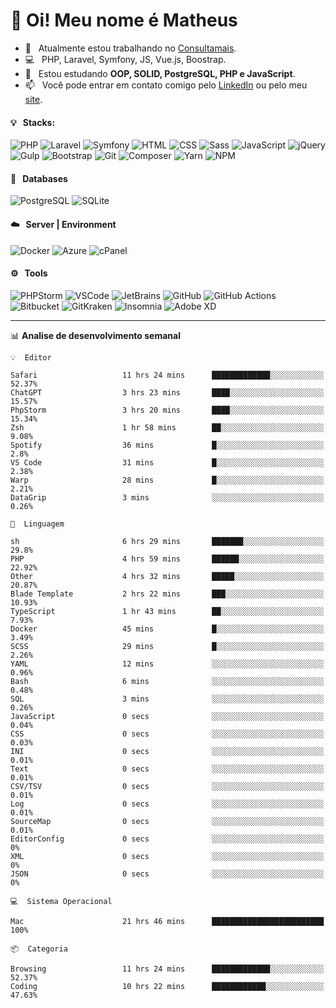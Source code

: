 # 👋 Oi! Meu nome é Matheus

- 🔭 &nbsp; Atualmente estou trabalhando no [Consultamais](https://consultamais.com.br/).
- 💻 &nbsp; PHP, Laravel, Symfony, JS, Vue.js, Boostrap.
- 🌱 &nbsp; Estou estudando **OOP, SOLID, PostgreSQL, PHP e JavaScript**.
- 📫 &nbsp; Você pode entrar em contato comigo pelo [LinkedIn](https://www.linkedin.com/in/matheuscamargoxavier/) ou pelo meu [site](https://matheuscamargo.co).

#### 💡 &nbsp; Stacks:
![PHP](https://img.shields.io/badge/-PHP-777BB4?&logo=php&logoColor=FFFFFF)
![Laravel](https://img.shields.io/badge/-Laravel-FF2D20?&logo=laravel&logoColor=FFFFFF)
![Symfony](https://img.shields.io/badge/-Symfony-000000?&logo=symfony&logoColor=FFFFFF)
![HTML](https://img.shields.io/badge/-HTML-E34F26?&logo=html5&logoColor=FFFFFF)
![CSS](https://img.shields.io/badge/-CSS-1572B6?&logo=css3&logoColor=FFFFFF)
![Sass](https://img.shields.io/badge/-Sass-CC6699?&logo=sass&logoColor=FFFFFF)
![JavaScript](https://img.shields.io/badge/-JavaScript-F7DF1E?&logo=javascript&logoColor=FFFFFF)
![jQuery](https://img.shields.io/badge/-jQuery-0769AD?&logo=jquery&logoColor=FFFFFF)
![Gulp](https://img.shields.io/badge/-Gulp-CF4647?&logo=gulp&logoColor=FFFFFF)
![Bootstrap](https://img.shields.io/badge/-Bootstrap-7952B3?&logo=bootstrap&logoColor=FFFFFF)
![Git](https://img.shields.io/badge/-Git-F05032?&logo=git&logoColor=FFFFFF)
![Composer](https://img.shields.io/badge/-Composer-885630?&logo=composer&logoColor=FFFFFF)
![Yarn](https://img.shields.io/badge/-Yarn-2C8EBB?&logo=yarn&logoColor=FFFFFF)
![NPM](https://img.shields.io/badge/-npm-CB3837?&logo=npm&logoColor=FFFFFF)

#### 💾 &nbsp; Databases
![PostgreSQL](https://img.shields.io/badge/-PostgreSQL-336791?&logo=PostgreSQL&logoColor=FFFFFF)
![SQLite](https://img.shields.io/badge/-SQLite-003B57?&logo=SQLite&logoColor=FFFFFF)

#### ☁️ &nbsp; Server | Environment
![Docker](https://img.shields.io/badge/-Docker-2496ED?&logo=docker&logoColor=FFFFFF)
![Azure](https://img.shields.io/badge/-Azure-0089D6?&logo=microsoft%20azure&logoColor=FFFFFF)
![cPanel](https://img.shields.io/badge/-cPanel-FF6C2C?&logo=cpanel&logoColor=FFFFFF)

#### ⚙️ &nbsp; Tools
![PHPStorm](https://img.shields.io/badge/-PHPStorm-000000?&logo=PHPStorm&logoColor=FFFFFF)
![VSCode](https://img.shields.io/badge/-VSCode-007ACC?&logo=Visual%20Studio%20Code&logoColor=FFFFFF) 
![JetBrains](https://img.shields.io/badge/-JetBrains-000000?&logo=jetbrains&logoColor=FFFFFF) 
![GitHub](https://img.shields.io/badge/-GitHub-181717?&logo=github&logoColor=FFFFFF) 
![GitHub Actions](https://img.shields.io/badge/-GitHub%20Actions-181717?&logo=GitHub%20Actions&logoColor=FFFFFF) 
![Bitbucket](https://img.shields.io/badge/-Bitbucket-0052CC?&logo=bitbucket&logoColor=FFFFFF)
![GitKraken](https://img.shields.io/badge/-GitKraken-179287?&logo=GitKraken&logoColor=FFFFFF)
![Insomnia](https://img.shields.io/badge/-Insomnia-5849BE?&logo=Insomnia&logoColor=FFFFFF)
![Adobe XD](https://img.shields.io/badge/-Adobe%20XD-FF61F6?&logo=adobe%20xd&logoColor=FFFFFF) 
_______

📊  **Analise de desenvolvimento semanal**
```text
💡  Editor

Safari                   11 hrs 24 mins      █████████████░░░░░░░░░░░░     52.37%
ChatGPT                  3 hrs 23 mins       ████░░░░░░░░░░░░░░░░░░░░░     15.57%
PhpStorm                 3 hrs 20 mins       ████░░░░░░░░░░░░░░░░░░░░░     15.34%
Zsh                      1 hr 58 mins        ██░░░░░░░░░░░░░░░░░░░░░░░      9.08%
Spotify                  36 mins             █░░░░░░░░░░░░░░░░░░░░░░░░       2.8%
VS Code                  31 mins             █░░░░░░░░░░░░░░░░░░░░░░░░      2.38%
Warp                     28 mins             █░░░░░░░░░░░░░░░░░░░░░░░░      2.21%
DataGrip                 3 mins              ░░░░░░░░░░░░░░░░░░░░░░░░░      0.26%
```
```text
💬  Linguagem

sh                       6 hrs 29 mins       ███████░░░░░░░░░░░░░░░░░░      29.8%
PHP                      4 hrs 59 mins       ██████░░░░░░░░░░░░░░░░░░░     22.92%
Other                    4 hrs 32 mins       █████░░░░░░░░░░░░░░░░░░░░     20.87%
Blade Template           2 hrs 22 mins       ███░░░░░░░░░░░░░░░░░░░░░░     10.93%
TypeScript               1 hr 43 mins        ██░░░░░░░░░░░░░░░░░░░░░░░      7.93%
Docker                   45 mins             █░░░░░░░░░░░░░░░░░░░░░░░░      3.49%
SCSS                     29 mins             █░░░░░░░░░░░░░░░░░░░░░░░░      2.26%
YAML                     12 mins             ░░░░░░░░░░░░░░░░░░░░░░░░░      0.96%
Bash                     6 mins              ░░░░░░░░░░░░░░░░░░░░░░░░░      0.48%
SQL                      3 mins              ░░░░░░░░░░░░░░░░░░░░░░░░░      0.26%
JavaScript               0 secs              ░░░░░░░░░░░░░░░░░░░░░░░░░      0.04%
CSS                      0 secs              ░░░░░░░░░░░░░░░░░░░░░░░░░      0.03%
INI                      0 secs              ░░░░░░░░░░░░░░░░░░░░░░░░░      0.01%
Text                     0 secs              ░░░░░░░░░░░░░░░░░░░░░░░░░      0.01%
CSV/TSV                  0 secs              ░░░░░░░░░░░░░░░░░░░░░░░░░      0.01%
Log                      0 secs              ░░░░░░░░░░░░░░░░░░░░░░░░░      0.01%
SourceMap                0 secs              ░░░░░░░░░░░░░░░░░░░░░░░░░      0.01%
EditorConfig             0 secs              ░░░░░░░░░░░░░░░░░░░░░░░░░         0%
XML                      0 secs              ░░░░░░░░░░░░░░░░░░░░░░░░░         0%
JSON                     0 secs              ░░░░░░░░░░░░░░░░░░░░░░░░░         0%
```
```text
💻  Sistema Operacional

Mac                      21 hrs 46 mins      █████████████████████████       100%
```
```text
📦  Categoria

Browsing                 11 hrs 24 mins      █████████████░░░░░░░░░░░░     52.37%
Coding                   10 hrs 22 mins      ████████████░░░░░░░░░░░░░     47.63%
```
